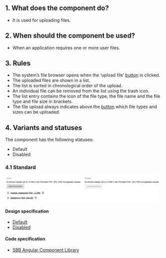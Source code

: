 ## 1. What does the component do? 
* It is used for uploading files.


## 2. When should the component be used? 
* When an application requires one or more user files.


## 3. Rules 
* The system’s file browser opens when the ‘upload file’ [button](https://digital.sbb.ch/en/webapps/components/button) is clicked.
* The uploaded files are shown in a list.
* The list is sorted in chronological order of the upload.
* An individual file can be removed from the list using the trash icon.
* The list entry contains the icon of the file type, the file name and the file type and file size in brackets.
* The file upload always indicates above the [button](https://digital.sbb.ch/en/webapps/components/button) which file types and sizes can be uploaded.


## 4. Variants and statuses
The component has the following statuses:
* Default
* Disabled

### 4.1 Standard
![Image of the file selection component](https://raw.githubusercontent.com/sbb-design-systems/design-system-webapp-documentation/master/documentation/components/fileselector/images/fileselector_default.png 'class: image')

#### Design specification
* [Default](https://www.sketch.com/s/58b25e4c-bf9c-4f74-973f-503538fcbea2/a/47o5Wx#Inspector)
* [Disabled](https://www.sketch.com/s/58b25e4c-bf9c-4f74-973f-503538fcbea2/a/e0ldDz#Inspector)

#### Code specification
* [SBB Angular Component Library](https://angular.app.sbb.ch/angular/components/file-selector)